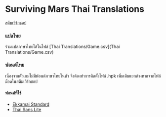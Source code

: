 # Surviving Mars Thai Translations
[สตีมเวิร์กชอป](http://steamcommunity.com/sharedfiles/filedetails/?id=1335965052)

### แปลไทย
ร่วมแปลภาษาไทยได้ในไฟล์ [Thai Translations/Game.csv](Thai Translations/Game.csv)

### ฟอนต์ไทย
เนื่องจากตัวเกมไม่มีฟอนต์ภาษาไทยในตัว จึงต้องทำการติดตั้งไฟล์ .hpk เพิ่มเติมแยกต่างหากจากไฟล์ม็อดในสตีมเวิร์กชอป

#### ฟอนต์ที่ใช้
* [Ekkamai Standard](http://www.f0nt.com/release/ekkamai-standard/)
* [Thai Sans Lite](http://www.f0nt.com/release/thai-sans-lite/)
